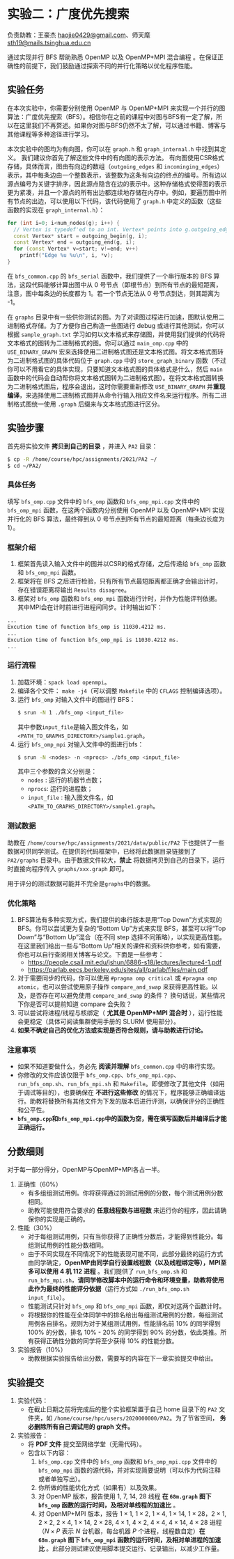 # 实验二：广度优先搜索

负责助教：王豪杰 haojie0429@gmail.com、师天麾 sth19@mails.tsinghua.edu.cn

通过实现并行 BFS 帮助熟悉 OpenMP 以及 OpenMP+MPI 混合编程 。在保证正确性的前提下，我们鼓励通过探索不同的并行化策略以优化程序性能。

## 实验任务

在本次实验中，你需要分别使用 OpenMP 与 OpenMP+MPI 来实现一个并行的图算法：广度优先搜索（BFS）。相信你在之前的课程中对图与BFS有一定了解，所以在这里我们不再赘述。如果你对图与BFS仍然不太了解，可以通过书籍、博客与其他课程等多种途径进行学习。

本次实验中的图均为有向图，你可以在 `graph.h` 和 `graph_internal.h` 中找到其定义。 我们建议你首先了解这些文件中的有向图的表示方法。 有向图使用CSR格式存储，具体而言，图由有向边的数组（`outgoing_edges` 和 `incominging_edges`）表示，其中每条边由一个整数表示，该整数为这条有向边的终点的编号。所有边以源点编号为关键字排序，因此源点隐含在边的表示中。这种存储格式使得图的表示更为紧凑，并且一个源点的所有出边都连续地存储在内存中。例如，要遍历图中所有节点的出边，可以使用以下代码，该代码使用了 `graph.h` 中定义的函数（这些函数的实现在 `graph_internal.h`）：

```cpp
for (int i=0; i<num_nodes(g); i++) {
  // Vertex is typedef'ed to an int. Vertex* points into g.outgoing_edges[]
  const Vertex* start = outgoing_begin(g, i);
  const Vertex* end = outgoing_end(g, i);
  for (const Vertex* v=start; v!=end; v++)
    printf("Edge %u %u\n", i, *v);
}
```

在 `bfs_common.cpp` 的 `bfs_serial` 函数中，我们提供了一个串行版本的 BFS 算法，这段代码能够计算出图中从 0 号节点（即根节点）到所有节点的最短距离，注意，图中每条边的长度都为 1。若一个节点无法从 0 号节点到达，则其距离为 -1。

在 `graphs` 目录中有一些供你测试的图。为了对读图过程进行加速，图默认使用二进制格式存储。为了方便你自己构造一些图进行 debug 或进行其他测试，你可以根据 `sample_graph.txt` 学习如何以文本格式来存储图，并使用我们提供的代码将文本格式的图转为二进制格式的图。你可以通过 `main_omp.cpp` 中的 `USE_BINARY_GRAPH` 宏来选择使用二进制格式图还是文本格式图。将文本格式图转为二进制格式图的具体代码位于 `graph.cpp` 中的 `store_graph_binary` 函数（不过你可以不用看它的具体实现，只要知道文本格式图的具体格式是什么，然后 `main` 函数中的代码会自动帮你将文本格式图转为二进制格式图）。在将文本格式图转换为二进制格式图后，程序会退出，这时你需要重新修改 `USE_BINARY_GRAPH` 并**重现编译**，来选择使用二进制格式图并从命令行输入相应文件名来运行程序。所有二进制格式图统一使用 `.graph` 后缀来与文本格式图进行区分。

## 实验步骤

首先将实验文件 **拷贝到自己的目录** ，并进入 `PA2` 目录：

```bash
$ cp -R /home/course/hpc/assignments/2021/PA2 ~/
$ cd ~/PA2/
```

### 具体任务

填写 `bfs_omp.cpp` 文件中的 `bfs_omp` 函数和 `bfs_omp_mpi.cpp` 文件中的 `bfs_omp_mpi` 函数，在这两个函数内分别使用 OpenMP 以及 OpenMP+MPI 实现并行化的 BFS 算法，最终得到从 0 号节点到所有节点的最短距离（每条边长度为 1）。


### 框架介绍

1. 框架首先读入输入文件中的图并以CSR的格式存储，之后传递给 `bfs_omp` 函数和 `bfs_omp_mpi` 函数。
2. 框架将在 BFS 之后进行检验，只有所有节点最短距离都正确才会输出计时，存在错误距离将输出 `Results disagree`。
3. 框架对 `bfs_omp` 函数和 `bfs_omp_mpi` 函数进行计时，并作为性能评判依据。其中MPI会在计时前进行进程间同步。计时输出如下：

```bash
...
Excution time of function bfs_omp is 11030.4212 ms.
...
Excution time of function bfs_omp_mpi is 11030.4212 ms.
...
```

### 运行流程

1. 加载环境：`spack load openmpi`。
2. 编译各个文件： `make -j4`（可以调整 `Makefile` 中的 `CFLAGS` 控制编译选项）。
3. 运行 `bfs_omp` 对输入文件中的图进行 BFS：
   ```bash
   $ srun -N 1 ./bfs_omp <input_file>
   ```
   其中参数`input_file`是输入图文件名，如`<PATH_TO_GRAPHS_DIRECTORY>/sample1.graph`。
4. 运行 `bfs_omp_mpi` 对输入文件中的图进行bfs：
   ```bash
   $ srun -N <nodes> -n <nprocs> ./bfs_omp <input_file>
   ```
   其中三个参数的含义分别是：
      * `nodes` : 运行的机器节点数；
      * `nprocs`: 运行的进程数；
      * `input_file` : 输入图文件名，如`<PATH_TO_GRAPHS_DIRECTORY>/sample1.graph`。

### 测试数据

助教在 `/home/course/hpc/assignments/2021/data/public/PA2` 下也提供了一些数据可供同学测试。在提供的代码框架中，已经将此数据目录链接到了 `PA2/graphs` 目录中。由于数据文件较大，**禁止** 将数据拷贝到自己的目录下，运行时直接向程序传入 `graphs/xxx.graph` 即可。

用于评分的测试数据可能并不完全是`graphs`中的数据。

### 优化策略

1. BFS算法有多种实现方式，我们提供的串行版本是用“Top Down”方式实现的 BFS。你可以尝试更为复杂的“Bottom Up”方式来实现 BFS，甚至可以将“Top Down”与“Bottom Up”混合（在不同 step 选择不同策略），以实现更高性能。在这里我们给出一些与“Bottom Up”相关的课件和资料供你参考，如有需要，你也可以自行查阅相关博客与论文。下面是一些参考：
    * https://people.csail.mit.edu/jshun/6886-s18/lectures/lecture4-1.pdf
    * https://parlab.eecs.berkeley.edu/sites/all/parlab/files/main.pdf
2. 对于需要同步的代码，你可以使用 `#pragma omp critical` 或 `#pragma omp atomic`，也可以尝试使用原子操作 `compare_and_swap` 来获得更高性能。以及，是否存在可以避免使用 `compare_and_swap` 的条件？ 换句话说，某些情况下你是否可以提前知道 compare 会失败？
3. 可以尝试将进程/线程与核绑定（ **尤其是 OpenMP+MPI 混合时** ），运行性能会更稳定（具体可阅读集群使用手册的 SLURM 使用部分）。
4. **如果不确定自己的优化方法或实现是否符合规则，请与助教进行讨论。**

### 注意事项

* 如果不知道要做什么，务必先 **阅读并理解** `bfs_common.cpp` 中的串行实现。
* 你修改的文件应该仅限于 `bfs_omp.cpp`、`bfs_omp_mpi.cpp`、`run_bfs_omp.sh`、`run_bfs_mpi.sh` 和 `Makefile`。即使修改了其他文件（如用于调试等目的），也要确保在 **不进行这些修改** 的情况下，程序能够正确编译运行。助教将替换所有其他文件为下发的版本后进行评测，以确保评分的正确性和公平性。
* **`bfs_omp.cpp`和`bfs_omp_mpi.cpp`中的函数为空，需在填写函数后并编译后才能正确运行。**

## 分数细则

对于每一部分得分，OpenMP与OpenMP+MPI各占一半。

1. 正确性（$60 \%$）
    * 有多组组测试用例。你将获得通过的测试用例的分数，每个测试用例分数相同。
    * 助教可能使用符合要求的 **任意线程数与进程数** 来运行你的程序，因此请确保你的实现是正确的。
2. 性能（$30 \%$）
    * 对于每组测试用例，只有当你获得了正确性分数后，才能得到性能分。每组测试用例的性能分数相同。
    * 由于不同实现在不同情况下的性能表现可能不同，此部分最终的运行方式由同学确定，**OpenMP由同学自行设置线程数（以及线程绑定等），MPI至多可以使用 4 机 112 进程** 。我们提供了 `run_bfs_omp.sh` 和 `run_bfs_mpi.sh`，**请同学修改脚本中的运行命令和环境变量，助教将使用此作为最终的性能评分依据**（运行方式如 `./run_bfs_omp.sh input_file`）。
    * 性能测试只针对 `bfs_omp` 和 `bfs_omp_mpi` 函数，即仅对这两个函数计时。
    * 将根据你的性能在全体同学中的排名给出每组测试用例的分数，每组测试用例各自排名。规则为对于某组测试用例，性能排名前 $10 \%$ 的同学得到 $100 \%$ 的分数，排名 $10 \%$ - $20 \%$ 的同学得到 $90 \%$ 的分数，依此类推。所有获得正确性分数的同学将至少获得 $10 \%$ 的性能分数。
3. 实验报告（$10 \%$）
    * 助教根据实验报告给出分数，需要写的内容在下一章实验提交中给出。

## 实验提交

1. 实验代码：
    * 在截止日期之前将完成后的整个实验框架置于自己 home 目录下的 `PA2` 文件夹，如 `/home/course/hpc/users/2020000000/PA2`。为了节省空间， **务必删除所有自己调试用的 graph 文件。**
2. 实验报告：
    * 将 **PDF 文件** 提交至网络学堂（无需代码）。
    * 包含以下内容：
        1.  `bfs_omp.cpp` 文件中的 `bfs_omp` 函数和 `bfs_omp_mpi.cpp` 文件中的 `bfs_omp_mpi` 函数的源代码，并对实现简要说明（可以作为代码注释或者单独写出）。
        2. 你所做的性能优化方式（如果有）以及效果。
        3. 对 OpenMP 版本，报告使用 $1$, $7$, $14$, $28$ 线程 **在 `68m.graph` 图下 `bfs_omp` 函数的运行时间，及相对单线程的加速比** 。
        4. 对 OpenMP+MPI 版本，报告 $1\times1$, $1\times2$, $1\times4$, $1\times14$, $1\times28$，$2\times1$, $2\times2$, $2\times4$, $1\times14$, $2\times28$, $4\times1$, $4\times2$, $4\times4$, $4\times14$, $4\times28$ 进程（$N\times P$ 表示 $N$ 台机器，每台机器  $P$ 个进程，线程数自定）**在 `68m.graph` 图下 `bfs_omp_mpi` 函数的运行时间，及相对单进程的加速比** 。此部分测试建议使用脚本提交运行、记录输出，以减少工作量。

